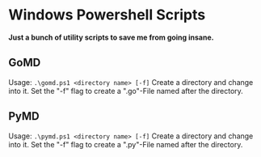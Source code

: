 # Windows Powershell Scripts

**Just a bunch of utility scripts to save me from going insane.**

## GoMD
Usage: ```.\gomd.ps1 <directory name> [-f]```
Create a directory and change into it. Set the "-f" flag to create a ".go"-File named after the directory.

## PyMD
Usage: ```.\pymd.ps1 <directory name> [-f]```
Create a directory and change into it. Set the "-f" flag to create a ".py"-File named after the directory.
